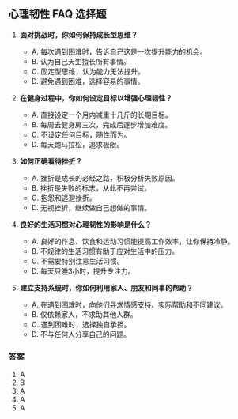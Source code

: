 ## 心理韧性 FAQ 选择题

1. **面对挑战时，你如何保持成长型思维？**
   - A. 每次遇到困难时，告诉自己这是一次提升能力的机会。
   - B. 认为自己天生擅长所有事情。
   - C. 固定型思维，认为能力无法提升。
   - D. 避免遇到困难，选择容易的事情。

2. **在健身过程中，你如何设定目标以增强心理韧性？**
   - A. 直接设定一个月内减重十几斤的长期目标。
   - B. 每周去健身房三次，完成后逐步增加难度。
   - C. 不设定任何目标，随性而为。
   - D. 每天跑马拉松，追求极限。

3. **如何正确看待挫折？**
   - A. 挫折是成长的必经之路，积极分析失败原因。
   - B. 挫折是失败的标志，从此不再尝试。
   - C. 抱怨和逃避挫折。
   - D. 无视挫折，继续做自己想做的事情。

4. **良好的生活习惯对心理韧性的影响是什么？**
   - A. 良好的作息、饮食和运动习惯能提高工作效率，让你保持冷静。
   - B. 不规律的生活习惯有助于应对生活中的压力。
   - C. 不需要特别注意生活习惯。
   - D. 每天只睡3小时，提升专注力。

5. **建立支持系统时，你如何利用家人、朋友和同事的帮助？**
   - A. 在遇到困难时，向他们寻求情感支持、实际帮助和不同建议。
   - B. 仅依赖家人，不求助其他人群。
   - C. 遇到困难时，选择独自承担。
   - D. 不与任何人分享自己的问题。

### 答案
1. A
2. B
3. A
4. A
5. A

